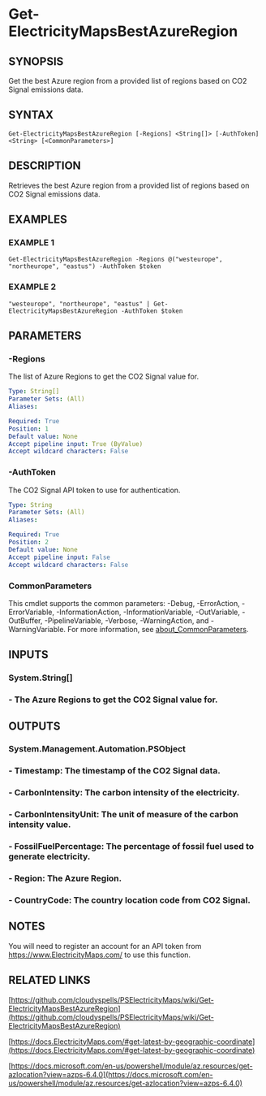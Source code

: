 # Get-ElectricityMapsBestAzureRegion

## SYNOPSIS
Get the best Azure region from a provided list of regions based on CO2 Signal emissions data.

## SYNTAX

```
Get-ElectricityMapsBestAzureRegion [-Regions] <String[]> [-AuthToken] <String> [<CommonParameters>]
```

## DESCRIPTION
Retrieves the best Azure region from a provided list of regions based on CO2 Signal emissions data.

## EXAMPLES

### EXAMPLE 1
```
Get-ElectricityMapsBestAzureRegion -Regions @("westeurope", "northeurope", "eastus") -AuthToken $token
```

### EXAMPLE 2
```
"westeurope", "northeurope", "eastus" | Get-ElectricityMapsBestAzureRegion -AuthToken $token
```

## PARAMETERS

### -Regions
The list of Azure Regions to get the CO2 Signal value for.

```yaml
Type: String[]
Parameter Sets: (All)
Aliases:

Required: True
Position: 1
Default value: None
Accept pipeline input: True (ByValue)
Accept wildcard characters: False
```

### -AuthToken
The CO2 Signal API token to use for authentication.

```yaml
Type: String
Parameter Sets: (All)
Aliases:

Required: True
Position: 2
Default value: None
Accept pipeline input: False
Accept wildcard characters: False
```

### CommonParameters
This cmdlet supports the common parameters: -Debug, -ErrorAction, -ErrorVariable, -InformationAction, -InformationVariable, -OutVariable, -OutBuffer, -PipelineVariable, -Verbose, -WarningAction, and -WarningVariable. For more information, see [about_CommonParameters](http://go.microsoft.com/fwlink/?LinkID=113216).

## INPUTS

### System.String[]
### - The Azure Regions to get the CO2 Signal value for.
## OUTPUTS

### System.Management.Automation.PSObject
### - Timestamp: The timestamp of the CO2 Signal data.
### - CarbonIntensity: The carbon intensity of the electricity.
### - CarbonIntensityUnit: The unit of measure of the carbon intensity value.
### - FossilFuelPercentage: The percentage of fossil fuel used to generate electricity.
### - Region: The Azure Region.
### - CountryCode: The country location code from CO2 Signal.
## NOTES
You will need to register an account for an API token from https://www.ElectricityMaps.com/ to use this function.

## RELATED LINKS

[https://github.com/cloudyspells/PSElectricityMaps/wiki/Get-ElectricityMapsBestAzureRegion](https://github.com/cloudyspells/PSElectricityMaps/wiki/Get-ElectricityMapsBestAzureRegion)

[https://docs.ElectricityMaps.com/#get-latest-by-geographic-coordinate](https://docs.ElectricityMaps.com/#get-latest-by-geographic-coordinate)

[https://docs.microsoft.com/en-us/powershell/module/az.resources/get-azlocation?view=azps-6.4.0](https://docs.microsoft.com/en-us/powershell/module/az.resources/get-azlocation?view=azps-6.4.0)


